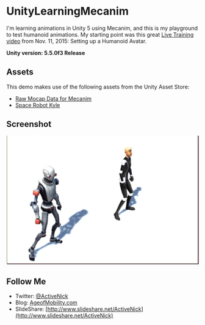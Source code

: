 # UnityLearningMecanim
I'm learning animations in Unity 5 using Mecanim, and this is my playground to test humanoid animations. My starting point was this great [Live Training video](https://www.youtube.com/watch?v=wf6vtCgLk6w) from Nov. 11, 2015: Setting up a Humanoid Avatar.

**Unity version: 5.5.0f3 Release**

## Assets
This demo makes use of the following assets from the Unity Asset Store:
* [Raw Mocap Data for Mecanim](https://www.assetstore.unity3d.com/en/#!/content/5330)
* [Space Robot Kyle](https://www.assetstore.unity3d.com/en/#!/content/4696)

## Screenshot
![Screenshot](Screenshots/WalkingDuo01.JPG)

## Follow Me
* Twitter: [@ActiveNick](http://twitter.com/ActiveNick)
* Blog: [AgeofMobility.com](http://AgeofMobility.com)
* SlideShare: [http://www.slideshare.net/ActiveNick](http://www.slideshare.net/ActiveNick)
